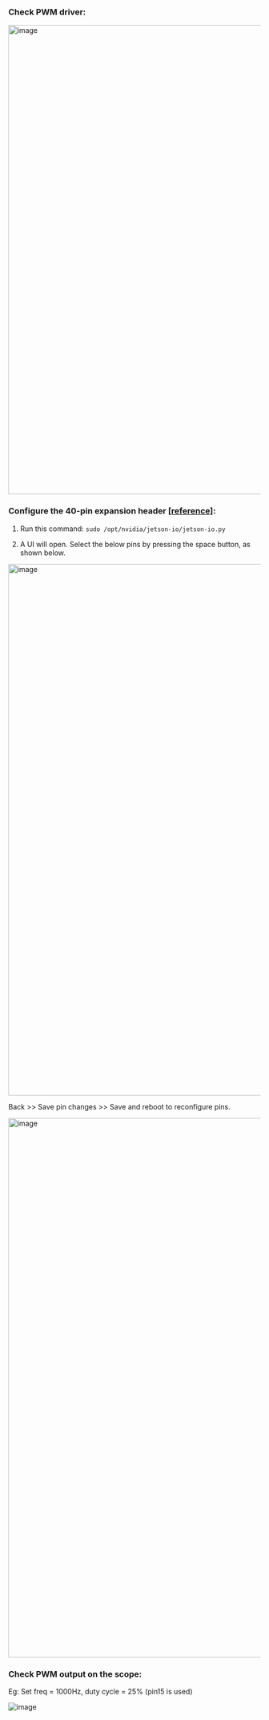 ### Check PWM driver:

<img width="936" alt="image" src="https://github.com/Ezgii/Jetson-Orin-Nano/assets/4748948/bb4c4c8e-4183-41c9-8a55-ba521d491eb9">

### Configure the 40-pin expansion header [[reference]](https://docs.nvidia.com/jetson/archives/l4t-archived/l4t-3231/index.html#page/Tegra%20Linux%20Driver%20Package%20Development%20Guide/hw_setup_jetson_io.html):

1. Run this command:
`sudo /opt/nvidia/jetson-io/jetson-io.py`

2. A UI will open. Select the below pins by pressing the space button, as shown below.

<img width="1060" alt="image" src="https://github.com/Ezgii/Jetson-Orin-Nano/assets/4748948/04aedbb0-507f-45d6-99dc-df93674d51b5">


Back >> Save pin changes >> Save and reboot to reconfigure pins.

<img width="1076" alt="image" src="https://github.com/Ezgii/Jetson-Orin-Nano/assets/4748948/eabd3dfa-223e-4b80-a53c-0329df2e0393">



### Check PWM output on the scope:

Eg: Set freq = 1000Hz, duty cycle = 25% (pin15 is used)

![image](https://github.com/Ezgii/Jetson-Orin-Nano/assets/4748948/26e19b73-5c4b-4561-9cde-cb33c7368e72)
